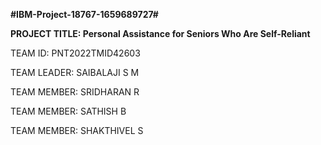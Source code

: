 **#IBM-Project-18767-1659689727#**

**PROJECT TITLE: Personal Assistance for Seniors Who Are Self-Reliant**

TEAM ID: PNT2022TMID42603

TEAM LEADER: SAIBALAJI S M

TEAM MEMBER: SRIDHARAN R

TEAM MEMBER: SATHISH B

TEAM MEMBER: SHAKTHIVEL S
